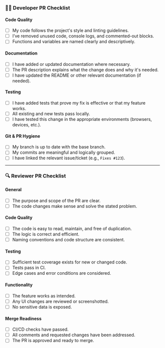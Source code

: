 ### 🧑‍💻 Developer PR Checklist

#### Code Quality
- [ ] My code follows the project's style and linting guidelines.
- [ ] I’ve removed unused code, console logs, and commented-out blocks.
- [ ] Functions and variables are named clearly and descriptively.

#### Documentation
- [ ] I have added or updated documentation where necessary.
- [ ] The PR description explains what the change does and why it's needed.
- [ ] I have updated the README or other relevant documentation (if needed).

#### Testing
- [ ] I have added tests that prove my fix is effective or that my feature works.
- [ ] All existing and new tests pass locally.
- [ ] I have tested this change in the appropriate environments (browsers, devices, etc.).

#### Git & PR Hygiene
- [ ] My branch is up to date with the base branch.
- [ ] My commits are meaningful and logically grouped.
- [ ] I have linked the relevant issue/ticket (e.g., `Fixes #123`).

---

### 🔍 Reviewer PR Checklist

#### General
- [ ] The purpose and scope of the PR are clear.
- [ ] The code changes make sense and solve the stated problem.

#### Code Quality
- [ ] The code is easy to read, maintain, and free of duplication.
- [ ] The logic is correct and efficient.
- [ ] Naming conventions and code structure are consistent.

#### Testing
- [ ] Sufficient test coverage exists for new or changed code.
- [ ] Tests pass in CI.
- [ ] Edge cases and error conditions are considered.

#### Functionality
- [ ] The feature works as intended.
- [ ] Any UI changes are reviewed or screenshotted.
- [ ] No sensitive data is exposed.

#### Merge Readiness
- [ ] CI/CD checks have passed.
- [ ] All comments and requested changes have been addressed.
- [ ] The PR is approved and ready to merge.
